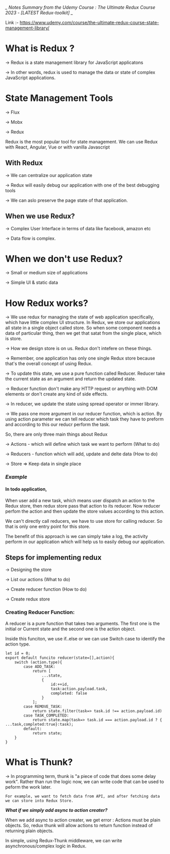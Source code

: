 **_* Notes Summary from the Udemy Course : The Ultimate Redux Course 2023 - [LATEST Redux-toolkit] *_**

Link :- https://www.udemy.com/course/the-ultimate-redux-course-state-management-library/

# What is Redux ?

-> Redux is a state management library for JavaScript applicatons

-> In other words, redux is used to manage the data or state of complex JavaScript applications.

# State Management Tools

-> Flux

-> Mobx

-> Redux

Redux is the most popular tool for state management. We can use Redux with React, Angular, Vue or with vanilla Javascript

## With Redux

-> We can centralize our application state

-> Redux will easily debug our application with one of the best debugging tools

-> We can aslo preserve the page state of that application.

## When we use Redux?

-> Complex User Interface in terms of data like facebook, amazon etc

-> Data flow is complex.

# When we don't use Redux?

-> Small or medium size of applications

-> Simple UI & static data

# How Redux works?

-> We use redux for managing the state of web application specifically, which have little complex UI structure. In Redux, we store our applications all state in a single object called store. So when some component needs a data of particular thing, then we get that satat from the single place, which is store.

-> How we design store is on us. Redux don't intefere on these things.

-> Remember, one application has only one single Redux store because that's the overall concept of using Redux.

-> To update this state, we use a pure function called Reducer. Reducer take the current state as an argument and return the updated state.

-> Reducer function don't make any HTTP request or anything with DOM elements or don't create any kind of side effects.

-> In reducer, we update the state using spread operator or immer library.

-> We pass one more argument in our reducer function, which is action. By using action parameter we can tell reducer which task they have to preform and according to this our reducr perform the task.

So, there are only three main things about Redux

-> Actions - which will define which task we want to perform (What to do)

-> Reducers - function which will add, update and delte data (How to do)

-> Store => Keep data in single place

### **_Example_**

#### In todo application,

When user add a new task, which means user dispatch an action to the Redux store, then redux store pass that action to its reducer. Now reducer perfom the action and then update the store values according to this action.

We can't directly call reducers, we have to use store for calling reducer. So that is only one entry point for this store.

The benefit of this approach is we can simply take a log, the activity perform in our application which
will help us to easily debug our application.

## Steps for implementing redux

-> Designing the store

-> List our actions (What to do)

-> Create reducer function (How to do)

-> Create redux store

### Creating Reducer Function:

A reducer is a pure function that takes two arguments. The first one is the initial or Current state and the second one is the action object.

Inside this funciton, we use if..else or we can use Switch case to identify the action type.

    let id = 0;
    export default funcito reducer(state=[],action){
        switch (action.type){
            case ADD_TASK:
                return [
                    ...state,
                    {
                        id:++id,
                        task:action.payload.task,
                        completed: false
                    }
                ];
            case REMOVE_TASK:
                return state.filter(task=> task.id !== action.payload.id)
            case TASK_COMPLETED:
                return state.map(task=> task.id === action.payload.id ? { ...task,completed:true}:task);
            default:
                return state;
        }
    }

# What is Thunk?

-> In programming term, thunk is "a piece of code that does some delay work".
Rather than run the logic now, we can write code that can be used to peform the work later.

    For example, we want to fetch data from API, and after fetching data we can store into Redux Store.

**_What if we simply add async to action creater?_**

When we add async to action creater, we get error : Actions must be plain objects.
So, redux thunk will allow actions to return function instead of returning plain objects.

In simple, using Redux-Thunk middleware, we can write asynchronous/complex logic in Redux.

